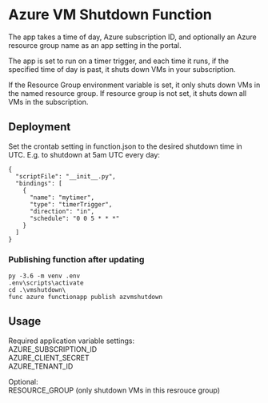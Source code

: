 # Azure VM Shutdown Function

The app takes a time of day, Azure subscription ID, and optionally an Azure resource group name as an app setting in the portal.

The app is set to run on a timer trigger, and each time it runs, if the specified time of day is past, it shuts down VMs in your subscription. 

If the Resource Group environment variable is set, it only shuts down VMs in the named resource group. If resource group is not set, it shuts down all VMs in the subscription.


## Deployment
Set the crontab setting in function.json to the desired shutdown time in UTC. E.g. to shutdown at 5am UTC every day:

```
{
  "scriptFile": "__init__.py",
  "bindings": [
    {
      "name": "mytimer",
      "type": "timerTrigger",
      "direction": "in",
      "schedule": "0 0 5 * * *"
    }
  ]
}
```

### Publishing function after updating
```
py -3.6 -m venv .env
.env\scripts\activate
cd .\vmshutdown\
func azure functionapp publish azvmshutdown
```

## Usage

Required application variable settings:  
AZURE_SUBSCRIPTION_ID  
AZURE_CLIENT_SECRET  
AZURE_TENANT_ID 

Optional:  
RESOURCE_GROUP (only shutdown VMs in this resrouce group)  